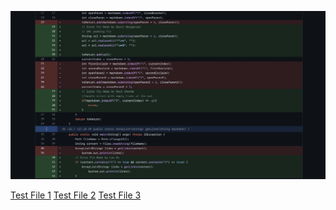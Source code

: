 ![Image](Lab2Image1.png)

[Test File 1](https://github.com/adityaiyerr/markdown-parser/blob/main/test-file2.md)
[Test File 2](https://github.com/adityaiyerr/markdown-parser/blob/main/test-file3.md)
[Test File 3](https://github.com/adityaiyerr/markdown-parser/blob/main/test-file4.md)